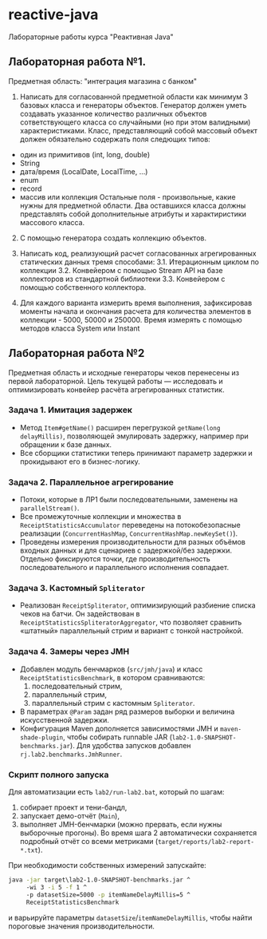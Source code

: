 # reactive-java
Лабораторные работы курса "Реактивная Java"


## Лабораторная работа №1.


Предметная область: "интеграция магазина с банком"

1. Написать для согласованной предметной области как минимум 3 базовых класса и генераторы объектов.
Генератор должен уметь создавать указанное количество различных объектов сответствующего класса со случайными
(но при этом валидными) характеристиками. Класс, представляющий собой массовый объект должен обязательно содержать поля следющих типов:
- один из примитивов (int, long, double)
- String
- дата/время (LocalDate, LocalTime, ...)
- enum
- record
- массив или коллекция
  Остальные поля - произвольные, какие нужны для предметной области.
  Два оставшихся класса должны представлять собой дополнительные атрибуты и характиристики массового класса.

2. С помощью генератора создать коллекцию объектов.
3. Написать код, реализующий расчет согласованных агрегированных статических данных тремя способами:
   3.1. Итерационным циклом по коллекции
   3.2. Конвейером с помощью Stream API на базе коллекторов из стандартной библиотеки
   3.3. Конвейером с помощью собственного коллектора.

4. Для каждого варианта измерить время выполнения, зафиксировав моменты начала и окончания расчета для количества элементов в коллекции - 5000, 50000 и 250000. Время измерять с помощью методов класса System или Instant

## Лабораторная работа №2

Предметная область и исходные генераторы чеков перенесены из первой лабораторной. Цель текущей работы — исследовать и оптимизировать конвейер расчёта агрегированных статистик.

### Задача 1. Имитация задержек
- Метод `Item#getName()` расширен перегрузкой `getName(long delayMillis)`, позволяющей эмулировать задержку, например при обращении к базе данных.
- Все сборщики статистики теперь принимают параметр задержки и прокидывают его в бизнес-логику.

### Задача 2. Параллельное агрегирование
- Потоки, которые в ЛР1 были последовательными, заменены на `parallelStream()`.
- Все промежуточные коллекции и множества в `ReceiptStatisticsAccumulator` переведены на потокобезопасные реализации (`ConcurrentHashMap`, `ConcurrentHashMap.newKeySet()`).
- Проведены измерения производительности для разных объёмов входных данных и для сценариев с задержкой/без задержки. Отдельно фиксируются точки, где производительность последовательного и параллельного исполнения совпадает.

### Задача 3. Кастомный `Spliterator`
- Реализован `ReceiptSpliterator`, оптимизирующий разбиение списка чеков на батчи. Он задействован в `ReceiptStatisticsSpliteratorAggregator`, что позволяет сравнить «штатный» параллельный стрим и вариант с тонкой настройкой.

### Задача 4. Замеры через JMH
- Добавлен модуль бенчмарков (`src/jmh/java`) и класс `ReceiptStatisticsBenchmark`, в котором сравниваются:
  1. последовательный стрим,
  2. параллельный стрим,
  3. параллельный стрим с кастомным `Spliterator`.
- В параметрах `@Param` задан ряд размеров выборки и величина искусственной задержки.
- Конфигурация Maven дополняется зависимостями JMH и `maven-shade-plugin`, чтобы собирать runnable JAR (`lab2-1.0-SNAPSHOT-benchmarks.jar`). Для удобства запусков добавлен `rj.lab2.benchmarks.JmhRunner`.

### Скрипт полного запуска
Для автоматизации есть `lab2/run-lab2.bat`, который по шагам:
1. собирает проект и тени-бандл,
2. запускает демо-отчёт (`Main`),
3. выполняет JMH-бенчмарки (можно прервать, если нужны выборочные прогоны).
   Во время шага 2 автоматически сохраняется подробный отчёт со всеми метриками (`target/reports/lab2-report-*.txt`).

При необходимости собственных измерений запускайте:
```bat
java -jar target\lab2-1.0-SNAPSHOT-benchmarks.jar ^
     -wi 3 -i 5 -f 1 ^
     -p datasetSize=5000 -p itemNameDelayMillis=5 ^
     ReceiptStatisticsBenchmark
```
и варьируйте параметры `datasetSize`/`itemNameDelayMillis`, чтобы найти пороговые значения производительности.
